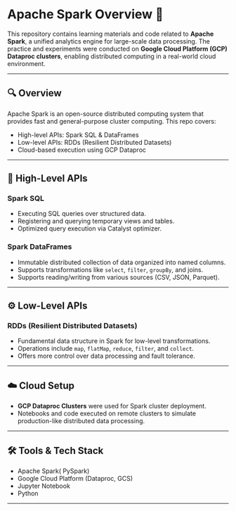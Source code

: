 # Apache Spark Overview 🚀

This repository contains learning materials and code related to **Apache Spark**, a unified analytics engine for large-scale data processing. The practice and experiments were conducted on **Google Cloud Platform (GCP) Dataproc clusters**, enabling distributed computing in a real-world cloud environment.

---

## 🔍 Overview

Apache Spark is an open-source distributed computing system that provides fast and general-purpose cluster computing. This repo covers:

- High-level APIs: Spark SQL & DataFrames
- Low-level APIs: RDDs (Resilient Distributed Datasets)
- Cloud-based execution using GCP Dataproc

---

## 📘 High-Level APIs

### Spark SQL
- Executing SQL queries over structured data.
- Registering and querying temporary views and tables.
- Optimized query execution via Catalyst optimizer.

### Spark DataFrames
- Immutable distributed collection of data organized into named columns.
- Supports transformations like `select`, `filter`, `groupBy`, and joins.
- Supports reading/writing from various sources (CSV, JSON, Parquet).

---

## ⚙️ Low-Level APIs

### RDDs (Resilient Distributed Datasets)
- Fundamental data structure in Spark for low-level transformations.
- Operations include `map`, `flatMap`, `reduce`, `filter`, and `collect`.
- Offers more control over data processing and fault tolerance.

---

## ☁️ Cloud Setup

- **GCP Dataproc Clusters** were used for Spark cluster deployment.
- Notebooks and code executed on remote clusters to simulate production-like distributed data processing.

---

## 🛠️ Tools & Tech Stack

- Apache Spark( PySpark)
- Google Cloud Platform (Dataproc, GCS)
- Jupyter Notebook
- Python

---


